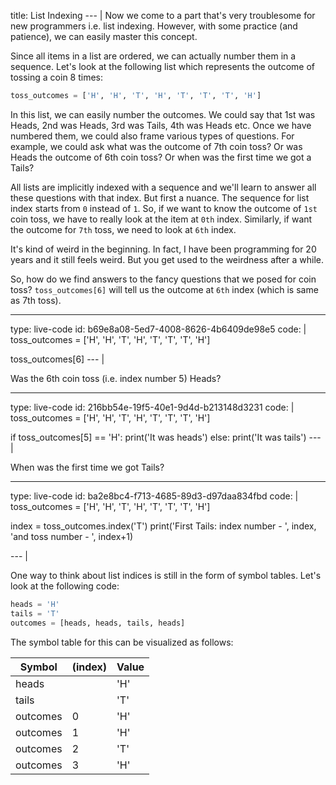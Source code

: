 title: List Indexing
--- |
  Now we come to a part that's very troublesome for new programmers i.e. list indexing. However, with some practice (and patience), we can easily master this concept.

  Since all items in a list are ordered, we can actually number them in a sequence. Let's look at the following list which represents the outcome of tossing a coin 8 times:

  ```python
  toss_outcomes = ['H', 'H', 'T', 'H', 'T', 'T', 'T', 'H']
  ```

  In this list, we can easily number the outcomes. We could say that 1st was Heads, 2nd was Heads, 3rd was Tails, 4th was Heads etc. Once we have numbered them, we could also frame various types of questions. For example, we could ask what was the outcome of 7th coin toss? Or was Heads the outcome of 6th coin toss? Or when was the first time we got a Tails?

  All lists are implicitly indexed with a sequence and we'll learn to answer all these questions with that index. But first a nuance. The sequence for list index starts from `0` instead of `1`. So, if we want to know the outcome of `1st` coin toss, we have to really look at the item at `0th` index. Similarly, if want the outcome for `7th` toss, we need to look at `6th` index.

  It's kind of weird in the beginning. In fact, I have been programming for 20 years and it still feels weird. But you get used to the weirdness after a while.

  So, how do we find answers to the fancy questions that we posed for coin toss? `toss_outcomes[6]` will tell us the outcome at `6th` index (which is same as 7th toss).

---
type: live-code
id: b69e8a08-5ed7-4008-8626-4b6409de98e5
code: |
  toss_outcomes = ['H', 'H', 'T', 'H', 'T', 'T', 'T', 'H']

  toss_outcomes[6]
--- |

  Was the 6th coin toss (i.e. index number 5) Heads?

---
type: live-code
id: 216bb54e-19f5-40e1-9d4d-b213148d3231
code: |
  toss_outcomes = ['H', 'H', 'T', 'H', 'T', 'T', 'T', 'H']

  if toss_outcomes[5] == 'H':
    print('It was heads')
  else:
    print('It was tails')
--- |

  When was the first time we got Tails?

---
type: live-code
id: ba2e8bc4-f713-4685-89d3-d97daa834fbd
code: |
  toss_outcomes = ['H', 'H', 'T', 'H', 'T', 'T', 'T', 'H']

  index = toss_outcomes.index('T')
  print('First Tails: index number - ', index, 'and toss number - ', index+1)

--- |

  One way to think about list indices is still in the form of symbol tables. Let's look at the following code:

  ```python
  heads = 'H'
  tails = 'T'
  outcomes = [heads, heads, tails, heads]
  ```

  The symbol table for this can be visualized as follows:

  <table class='ui celled table'>
    <thead>
      <th>Symbol</th>
      <th>(index)</th>
      <th>Value</th>
    </thead>
    <tbody>
      <tr>
        <td>heads</td><td></td>
        <td>'H'</td>
      </tr>
      <tr>
        <td>tails</td><td></td>
        <td>'T'</td>
      </tr>
      <tr>
        <td>outcomes</td>
        <td>0</td>
        <td>'H'</td>
      </tr>
      <tr>
        <td>outcomes</td>
        <td>1</td>
        <td>'H'</td>
      </tr>
      <tr>
        <td>outcomes</td>
        <td>2</td>
        <td>'T'</td>
      </tr>
      <tr>
        <td>outcomes</td>
        <td>3</td>
        <td>'H'</td>
      </tr>
    </tbody>
  </table>
